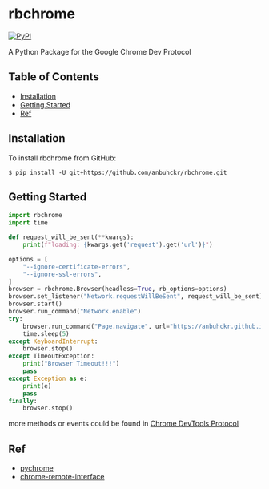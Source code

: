 # rbchrome

[![PyPI](https://img.shields.io/pypi/pyversions/pyppeteer.svg)](https://github.com/anbuhckr/rbchrome)

A Python Package for the Google Chrome Dev Protocol

## Table of Contents

* [Installation](#installation)
* [Getting Started](#getting-started)
* [Ref](#ref)


## Installation

To install rbchrome from GitHub:

```
$ pip install -U git+https://github.com/anbuhckr/rbchrome.git
```

## Getting Started

``` python
import rbchrome
import time

def request_will_be_sent(**kwargs):
    print(f"loading: {kwargs.get('request').get('url')}")

options = [
    "--ignore-certificate-errors",
    "--ignore-ssl-errors",
]
browser = rbchrome.Browser(headless=True, rb_options=options)
browser.set_listener("Network.requestWillBeSent", request_will_be_sent)
browser.start()
browser.run_command("Network.enable")
try:
    browser.run_command("Page.navigate", url="https://anbuhckr.github.io/", _timeout=10)
    time.sleep(5)
except KeyboardInterrupt:
    browser.stop()
except TimeoutException:
    print("Browser Timeout!!!")
    pass
except Exception as e:
    print(e)
    pass
finally:
    browser.stop()
```

more methods or events could be found in
[Chrome DevTools Protocol](https://chromedevtools.github.io/devtools-protocol/tot/)


## Ref

* [pychrome](https://github.com/fate0/pychrome/)
* [chrome-remote-interface](https://github.com/cyrus-and/chrome-remote-interface/)
